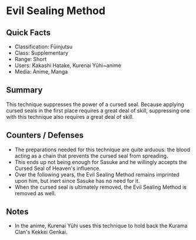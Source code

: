# Evil Sealing Method

## Quick Facts
- Classification: Fūinjutsu
- Class: Supplementary
- Range: Short
- Users: Kakashi Hatake, Kurenai Yūhi~anime
- Media: Anime, Manga

## Summary
This technique suppresses the power of a cursed seal. Because applying cursed seals in the first place requires a great deal of skill, suppressing one with this technique also requires a great deal of skill.

## Counters / Defenses
- The preparations needed for this technique are quite arduous: the blood acting as a chain that prevents the cursed seal from spreading.
- This ends up not being enough for Sasuke and he willingly accepts the Cursed Seal of Heaven's influence.
- Over the following years, the Evil Sealing Method remains imprinted upon him, but inert since Sasuke has no need for it.
- When the cursed seal is ultimately removed, the Evil Sealing Method is removed as well.

## Notes
- In the anime, Kurenai Yūhi uses this technique to hold back the Kurama Clan's Kekkei Genkai.
